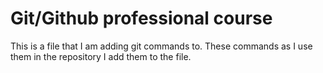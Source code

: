 # Git/Github professional course
This is a file that I am adding git commands to. These commands as I use them in the repository I add them to the file.
